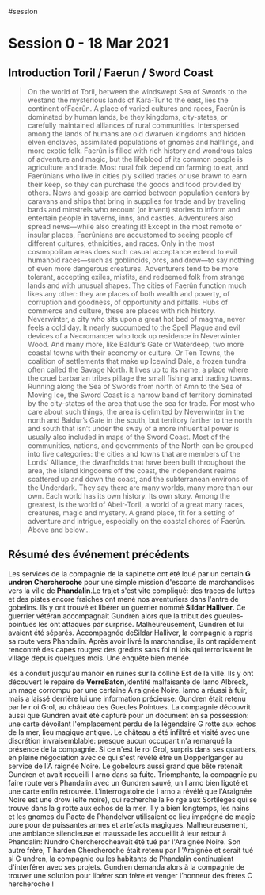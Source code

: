 #session
# Session 0 - 18 Mar 2021

## Introduction Toril / Faerun / Sword Coast

> On the world of Toril, between the windswept Sea of Swords to the westand the mysterious lands of Kara-Tur to the east, lies the continent ofFaerûn. A place of varied cultures and races, Faerûn is dominated by human lands, be they kingdoms, city-states, or carefully maintained alliances of rural communities. Interspersed among the lands of humans are old dwarven kingdoms and hidden elven enclaves, assimilated populations of gnomes and halflings, and more exotic folk. Faerûn is filled with rich history and wondrous tales of adventure and magic, but the lifeblood of its common people is agriculture and trade. Most rural folk depend on farming to eat, and Faerûnians who live in cities ply skilled trades or use brawn to earn their keep, so they can purchase the goods and food provided by others. News and gossip are carried between population centers by caravans and ships that bring in supplies for trade and by traveling bards and minstrels who recount (or invent) stories to inform and entertain people in taverns, inns, and castles. Adventurers also spread news—while also creating it! Except in the most remote or insular places, Faerûnians are accustomed to seeing people of different cultures, ethnicities, and races. Only in the most cosmopolitan areas does such casual acceptance extend to evil humanoid races—such as goblinoids, orcs, and drow—to say nothing of even more dangerous creatures. Adventurers tend to be more tolerant, accepting exiles, misfits, and redeemed folk from strange lands and with unusual shapes. The cities of Faerûn function much likes any other: they are places of both wealth and poverty, of corruption and goodness, of opportunity and pitfalls.  Hubs of commerce and culture, these are places with rich history.  Neverwinter, a city who sits upon a great hot bed of magma, never feels a cold day.  It nearly succumbed to the Spell Plague and evil devices of a Necromancer who took up residence in Neverwinter Wood. And many more, like Baldur’s Gate or Waterdeep, two more coastal towns with their economy or culture.  Or Ten Towns, the coalition of settlements that make up Icewind Dale, a frozen tundra often called the    Savage North.  It lives up to its name, a place where the cruel barbarian tribes pillage the small fishing and trading towns. Running along the Sea of Swords from north of Amn to the Sea of Moving Ice, the Sword Coast is a narrow band of territory dominated by the city-states of the area that use the sea for trade. For most who care about such things, the area is delimited by Neverwinter in the north and Baldur’s Gate in the south, but territory farther to the north and south that isn’t under the sway of a more influential power is usually also included in maps of the Sword Coast. Most of the communities, nations, and governments of the North can be grouped into five categories: the cities and towns that are members of the Lords’ Alliance, the dwarfholds that have been built throughout the area, the island kingdoms off the coast, the independent realms scattered up and down the coast, and the subterranean environs of the Underdark. They say there are many worlds, many more than our own.  Each world has its own history.  Its own story.  Among the greatest, is the world of Abeir-Toril, a world of a great many races, creatures, magic and mystery.   A grand place, fit for a setting of adventure and intrigue, especially on the coastal shores of Faerûn.  Above and below...


## Résumé des événement précédents

​Les services de la compagnie de la sapinette ont été loué par un certain **G​undren Chercheroche** pour une simple mission d'escorte de marchandises vers la ville de **Phandalin**.
​Le trajet s'est vite compliqué: des traces de luttes et des pistes encore fraiches ont mené nos aventuriers dans l'antre de gobelins. Ils y ont trouvé et libérer un guerrier nommé ​**Sildar Halliver.**​ Ce guerrier vétéran accompagnait Gundren alors que la tribut des gueules-pointues les ont attaqués par surprise. Malheureusement, Gundren et lui avaient été séparés.
​Accompagnée de ​Sildar Halliver,​ la compagnie a repris sa route vers Phandalin. Après avoir livré la marchandise, ils ont rapidement rencontré des capes rouges: des gredins sans foi ni lois qui terrorisaient le village depuis quelques mois. Une enquête bien menée

 les a conduit jusqu'au manoir en ruines sur la colline Est de la ville. Ils y ont découvert le repaire de ​**VerreBaton**,​ identité malfaisante de Iarno Albreck,​ un mage corrompu par une certaine A​ raignée Noire​. Iarno a réussi à fuir, mais a laissé derrière lui une information précieuse: Gundren​ était retenu par le r​ oi Grol​, au château des ​Gueules Pointues.​ La compagnie découvrit aussi que Gundren avait été capturé pour un document en sa possession: une carte dévoilant l'emplacement perdu de la légendaire G​ rotte aux echos de la mer,​ lieu magique antique.
​Le château a été infiltré et visité avec une discrétion invraisemblable: presque aucun occupant n'a remarqué la présence de la compagnie. Si ce n'est le ​roi Grol​, surpris dans ses quartiers, en pleine négociation avec ce qui s'est révélé être un ​Dopperlganger​ au service de l'A​ raignée Noire​. Le gobelours aussi grand que bête retenait Gundren et avait recueilli I​ arno​ dans sa fuite. Triomphante, la compagnie pu faire route vers Phandalin avec un ​Gundren​ sauvé, un I​ arno bien ligoté et une carte enfin retrouvée.
​L'interrogatoire de I​ arno​ a révélé que l'​Araignée Noire​ est une ​drow (elfe noire), qui recherche la Fo​ rge aux Sortilèges​ qui se trouve dans la g​ rotte aux echos de la mer​. Il y a bien longtemps, les nains et les gnomes du Pacte de Phandelver utilisaient ce lieu imprégné de magie pure pour de puissantes armes et artefacts magiques.
​Malheureusement, une ambiance silencieuse et maussade les accueillit à leur retour à Phandalin: ​Nundro Chercheroche​ avait été tué par l'Araignée Noire. Son autre frère, T​ harden Chercheroche​ était retenu par l​ 'Araignée​ et serait tué si G​ undren​, la compagnie ou les habitants de Phandalin continuaient d'interférer avec ses projets.
Gundren​ demanda alors à la compagnie de trouver une solution pour libérer son frère et venger l’honneur des frères C​ hercheroche​ !